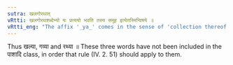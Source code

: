```yaml
---
sutra: खलगोरथात्
vRtti: खलगोरथशब्देभ्यो यः प्रत्ययो भवति तस्य समूह इत्येतस्मिन्विषये ॥
vRtti_eng: "The affix '_ya_' comes in the sense of 'collection thereof', after the words '_Khala_', '_Go_' and '_Ratha_'."
---
```

Thus खल्या, गव्या and रथ्या ॥ These three words have not been included in the पाशादि class, in order that rule (IV. 2. 51) should apply to them.
